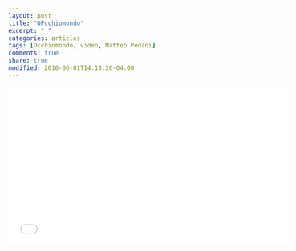 ```yaml
---
layout: post
title: "OPcchiomondo"
excerpt: " "
categories: articles
tags: [Occhiomondo, video, Matteo Pedani]
comments: true
share: true
modified: 2016-06-01T14:18:26-04:00
---
```


<iframe width="560" height="315"  src="//www.youtube.com/embed/y4fqA_gsNyc" frameborder="0"> </iframe>

